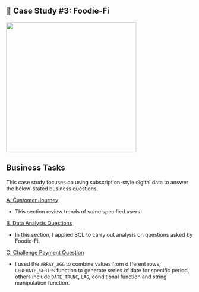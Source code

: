 ## 🍕 Case Study #3: Foodie-Fi
<img src="https://8weeksqlchallenge.com/images/case-study-designs/3.png" width="350" height="350">

## Business Tasks
This case study focuses on using subscription-style digital data to answer the below-stated business questions.

[A. Customer Journey](https://github.com/toludoyin/8-week-sql-challenge/blob/main/Case-Study-%233-Foodie-Fi/SQL-Syntax/A-Customer-Journey.sql)

* This section review trends of some specified users.

[B. Data Analysis Questions](https://github.com/toludoyin/8-week-sql-challenge/blob/main/Case-Study-%233-Foodie-Fi/SQL-Syntax/B-Data-Analysis-Questions.sql)

* In this section, I applied SQL to carry out analysis on questions asked by Foodie-Fi.

[C. Challenge Payment Question](https://github.com/toludoyin/8-week-sql-challenge/blob/main/Case-Study-%233-Foodie-Fi/SQL-Syntax/C-Challenge-Payment-Question.sql)

* I used the `ARRAY_AGG` to combine values from different rows, `GENERATE_SERIES` function to generate series of date for specific period, others include `DATE_TRUNC`, `LAG`, conditional function and string manipulation function.
